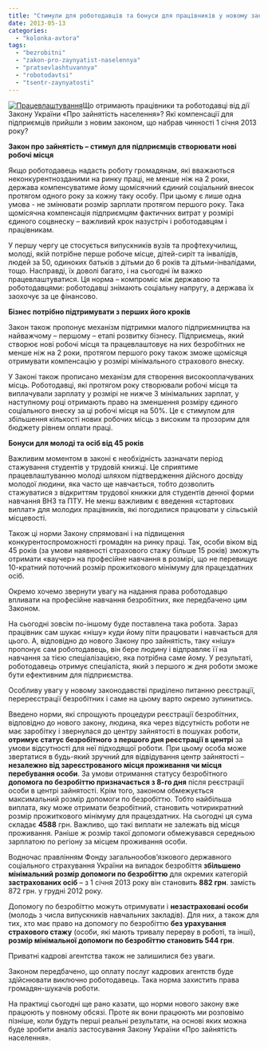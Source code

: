 ```yaml
---
title: "Стимули для роботодавців та бонуси для працівників у новому законі про зайнятість"
date: 2013-05-13
categories: 
  - "kolonka-avtora"
tags: 
  - "bezrobitni"
  - "zakon-pro-zaynyatist-naselennya"
  - "pratsevlashtuvannya"
  - "robotodavtsi"
  - "tsentr-zaynyatosti"
---
```


[![Працевлаштування](https://mpz.brovary.org/wp-content/uploads/2013/05/Pratsevlashtuvannya.jpg)](https://mpz.brovary.org/wp-content/uploads/2013/05/Pratsevlashtuvannya.jpg)Що отримають працівники та роботодавці від дії Закону України «Про зайнятість населення»? Які компенсації для підприємців прийшли з новим законом, що набрав чинності 1 січня 2013 року?

**Закон про зайнятість – стимул для підприємців створювати нові робочі місця**

Якщо роботодавець надасть роботу громадянам, які вважаються неконкурентнозданими на ринку праці, не менше ніж на 2 роки, держава компенсуватиме йому щомісячний єдиний соціальний внесок протягом одного року за кожну таку особу. При цьому є лише одна умова - не змінювати розмір зарплати протягом першого року. Така щомісячна компенсація підприємцям фактичних витрат у розмірі єдиного соцвнеску – важливий крок назустріч і роботодавцям і працівникам.

У першу чергу це стосується випускників вузів та профтехучилищ, молоді, якій потрібне перше робоче місце, дітей-сиріт та інвалідів, людей за 50, одиноких батьків з дітьми до 6 років та дітьми-інвалідами, тощо. Насправді, їх доволі багато, і на сьогодні їм важко працевлаштуватися. Ця норма – компроміс між державою та роботодавцями: роботодавці знімають соціальну напругу, а держава їх заохочує за це фінансово.

**Бізнес потрібно підтримувати з перших його кроків**

Закон також пропонує механізм підтримки малого підприємництва на найважчому – першому – етапі розвитку бізнесу. Підприємець, який створює нові робочі місця та працевлаштовує на них безробітних не менше ніж на 2 роки, протягом першого року також зможе щомісяця отримувати компенсацію у розмірі мінімального страхового внеску.

У Законі також прописано механізм для створення високооплачуваних місць. Роботодавці, які протягом року створювали робочі місця та виплачували зарплату у розмірі не нижче 3 мінімальних зарплат, у наступному році отримають право на зменшення розміру єдиного соціального внеску за ці робочі місця на 50%. Це є стимулом для збільшення кількості нових робочих місць з високим та прозорим для бюджету рівнем оплати праці.

**Бонуси для молоді та осіб від 45 років**

Важливим моментом в законі є необхідність зазначати період стажування студентів у трудовій книжці. Це сприятиме працевлаштуванню молоді шляхом підтвердження дійсного досвіду молодої людини, яка часто ще навчається, тобто дозволить стажуватися з відкриттям трудової книжки для студентів денної форми навчання ВНЗ та ПТУ. Не менш важливим є введення «стартових виплат» для молодих працівників, які погодилися працювати у сільській місцевості.

Також ці норми Закону спрямовані і на підвищення конкурентоспроможності громадян на ринку праці. Так, особи віком від 45 років (за умови наявності страхового стажу більше 15 років) зможуть отримати «ваучер» на професійне навчання в розмірі, що не перевищує 10-кратний поточний розмір прожиткового мінімуму для працездатних осіб.

Окремо хочемо звернути увагу на надання права роботодавцю впливати на професійне навчання безробітних, яке передбачено цим Законом.

На сьогодні зовсім по-іншому буде поставлена така робота. Зараз працівник сам шукає «нішу» куди йому піти працювати і навчається для цього. А, відповідно до нового Закону про зайнятість, таку «нішу» пропонує сам роботодавець, він бере людину і відправляє її на навчання за тією спеціалізацією, яка потрібна саме йому. У результаті, роботодавець отримує спеціаліста, який з першого ж дня роботи зможе бути ефективним для підприємства.

Особливу увагу у новому законодавстві приділено питанню реєстрації, перереєстрації безробітних і саме на цьому варто окремо зупинитись.

Введено норми, які спрощують процедури реєстрації безробітних, відповідно до нового закону, людина, яка через відсутність роботи не має заробітку і звернулася до центру зайнятості в пошуках роботи, **отримує статус безробітного з першого дня реєстрації в центрі** за умови відсутності для неї підходящої роботи. При цьому особа може звертатися в будь-який зручний для відвідування центр зайнятості – **незалежно від зареєстрованого місця проживання чи місця перебування особи**. За умови отримання статусу безробітного **допомога по безробіттю призначається з 8-го дня** після реєстрації особи в центрі зайнятості. Крім того, законом обмежується максимальний розмір допомоги по безробіттю. Тобто найбільша виплата, яку може отримати безробітний, становить чотирикратний розмір прожиткового мінімуму для працездатних. На сьогодні ця сума складає **4588** грн. Важливо, що такі виплати не залежать від місця проживання. Раніше ж розмір такої допомоги обмежувався середньою зарплатою по регіону за місцем проживання особи.

Водночас правлінням Фонду загальнообов’язкового державного соціального страхування України на випадок безробіття **збільшено мінімальний розмір допомоги по безробіттю** для окремих категорій **застрахованих осіб** – з 1 січня 2013 року він становить **882 грн**. замість 872 грн. у грудні 2012 року.

Допомогу по безробіттю можуть отримувати і **незастраховані особи** (молодь з числа випускників навчальних закладів). Для них, а також для тих, хто має право на допомогу по безробіттю **без урахування страхового стажу** (особи, які мають тривалу перерву в роботі, та інші), **розмір мінімальної допомоги по безробіттю становить 544 грн**.

Приватні кадрові агентства також не залишилися без уваги.

Законом передбачено, що оплату послуг кадрових агентств буде здійснювати виключно роботодавець. Така норма захистить права громадян-шукачів роботи.

На практиці сьогодні ще рано казати, що норми нового закону вже працюють у повному обсязі. Проте як вони працюють ми розповімо пізніше, коли будуть перші реальні результати, на основі яких можна буде зробити аналіз застосування Закону України «Про зайнятість населення».
